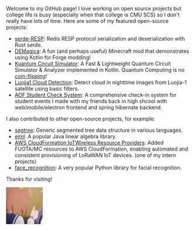 Welcome to my GitHub page! I love working on open source projects but college life is busy (especially when that college is CMU SCS) so I don't really have lots of time. Here are some of my featured open-source projects:

- [serde-RESP](https://github.com/dedztbh/serde-RESP): Redis RESP protocol serialization and deserialization with Rust serde.
- [DEMagica](https://github.com/dedztbh/DEMagica): A fun (and perhaps useful) Minecraft mod that demonstrates using Kotlin for Forge modding!  
- [Kuantum Circuit Simulator](https://github.com/dedztbh/KuantumCircuitSim): A Fast & Lightweight Quantum Circuit
  Simulator & Analyzer implemented in Kotlin. Quantum Computing is no [coin-flipping](https://github.com/dedztbh/CMU_Coin-flipping_Experience)!
- [Luojia1 Cloud Detection](https://github.com/dedztbh/luojia1-cloud-detection): Detect cloud in nighttime images from Luojia-1 satellite using basic filters.
- [AOF Student Check System](https://github.com/AOFStudentCheckSystem): A comprehensive check-in system for student events I made with my friends back in high shcool with web/mobile/electron frontend and spring hibernate backend.

I also contributed to other open-source projects, for example:
- [segtree](https://github.com/abigalekim/segtrees): Generic segmented tree data structure in various languages.
- [ejml](https://github.com/lessthanoptimal/ejml): A popular Java linear algebra library.
- [AWS CloudFormation IoTWireless Resource Providers](https://github.com/aws-cloudformation/aws-cloudformation-resource-providers-iotwireless/pull/13): Added FUOTA/MC resources to AWS CloudFormation, enabling automated and consistent provisioning of LoRaWAN IoT devices. (one of my intern projects)
- [face_recognition](https://github.com/ageitgey/face_recognition): A very popular Python library for facial recognition.

Thanks for visiting!

[<img src="https://raw.githubusercontent.com/dedztbh/dedztbh/master/mira.jpg" height="100"/>]()